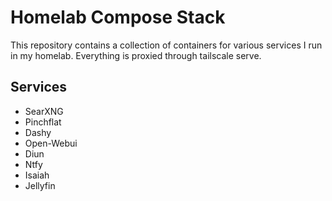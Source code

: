# Homelab Compose Stack

This repository contains a collection of containers for various services I run in my homelab. Everything is proxied through tailscale serve.

## Services

- SearXNG
- Pinchflat
- Dashy
- Open-Webui
- Diun
- Ntfy
- Isaiah
- Jellyfin
